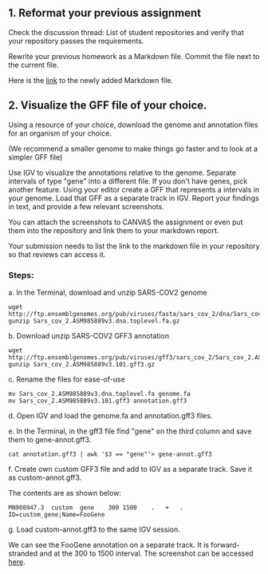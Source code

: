 ## 1. Reformat your previous assignment

Check the discussion thread: List of student repositories and verify that your repository passes the requirements.

Rewrite your previous homework as a Markdown file. Commit the file next to the current file. 

Here is the [link](https://github.com/yupaulk/BMMB852/blob/main/week2/gff3-data-analysis.md) to the newly added Markdown file.

## 2. Visualize the GFF file of your choice.

Using a resource of your choice, download the genome and annotation files for an organism of your choice.

(We recommend a smaller genome to make things go faster and to look at a simpler GFF file)

Use IGV to visualize the annotations relative to the genome.
Separate intervals of type "gene" into a different file. If you don't have genes, pick another feature.
Using your editor create a GFF that represents a intervals in your genome. Load that GFF as a separate track in IGV.
Report your findings in text, and provide a few relevant screenshots.

You can attach the screenshots to CANVAS the assignment or even put them into the repository and link them to your markdown report.

Your submission needs to list the link to the markdown file in your repository so that reviews can access it.

### Steps:

a. In the Terminal, download and unzip SARS-COV2 genome
```
wget http://ftp.ensemblgenomes.org/pub/viruses/fasta/sars_cov_2/dna/Sars_cov_2.ASM985889v3.dna.toplevel.fa.gz
gunzip Sars_cov_2.ASM985889v3.dna.toplevel.fa.gz
```

b. Download unzip SARS-COV2 GFF3 annotation
```
wget http://ftp.ensemblgenomes.org/pub/viruses/gff3/sars_cov_2/Sars_cov_2.ASM985889v3.101.gff3.gz
gunzip Sars_cov_2.ASM985889v3.101.gff3.gz
```

c. Rename the files for ease-of-use
```
mv Sars_cov_2.ASM985889v3.dna.toplevel.fa genome.fa
mv Sars_cov_2.ASM985889v3.101.gff3 annotation.gff3
```

d. Open IGV and load the genome.fa and annotation.gff3 files.

e. In the Terminal, in the gff3 file find "gene" on the third column and save them to gene-annot.gff3.
```
cat annotation.gff3 | awk '$3 == "gene"'> gene-annot.gff3
```

f. Create own custom GFF3 file and add to IGV as a separate track. Save it as custom-annot.gff3. 

The contents are as shown below:
```
MN908947.3	custom	gene	300	1500	.	+	.	ID=custom_gene;Name=FooGene
```

g. Load custom-annot.gff3 to the same IGV session.

We can see the FooGene annotation on a separate track. It is forward-stranded and at the 300 to 1500 interval.
The screenshot can be accessed [here](https://github.com/yupaulk/BMMB852/week3/igv-foogene-track.png).
